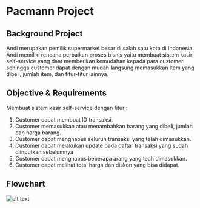 # Pacmann Project
## Background Project
Andi merupakan pemilik supermarket besar di salah satu kota di Indonesia. Andi memiliki rencana perbaikan proses bisnis yaitu membuat sistem kasir self-service yang daat memberikan kemudahan kepada para customer sehingga customer dapat dengan mudah langsung memasukkan item yang dibeli, jumlah item, dan fitur-fitur lainnya. 
## Objective & Requirements
Membuat sistem kasir self-service dengan fitur :
1. Customer dapat membuat ID transaksi.
2. Customer memasukkan atau menambahkan barang yang dibeli, jumlah dan harga barang.
3. Customer dapat menghapus seluruh transaksi yang telah dimasukkan.
4. Customer dapat melakukan update pada daftar transaksi yang sudah diinputkan sebelumnya
5. Customer dapat menghapus beberapa arang yang teah dimasukkan.
6. Customer dapat melihat total harga dan diskon yang bisa didapat.
## Flowchart
![alt text](https://github.com/destaaa/PacmannProject/blob/main/images/Flowchart.png?raw=true)
